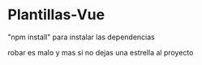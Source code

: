 # Plantillas-Vue
"npm install" para instalar las dependencias

robar es malo y mas si no dejas una estrella al proyecto

